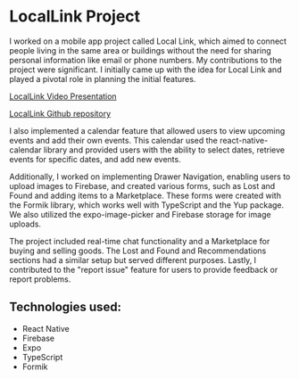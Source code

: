 # LocalLink Project

I worked on a mobile app project called Local Link, which aimed to connect people living in the same area or buildings without the need for sharing personal information like email or phone numbers. My contributions to the project were significant. I initially came up with the idea for Local Link and played a pivotal role in planning the initial features.

[LocalLink Video Presentation](https://www.youtube.com/watch?v=ECW27mT6408)

[LocalLink Github repository](https://github.com/AlinaKhvishchuk/Local-Link)

I also implemented a calendar feature that allowed users to view upcoming events and add their own events. This calendar used the react-native-calendar library and provided users with the ability to select dates, retrieve events for specific dates, and add new events.

Additionally, I worked on implementing Drawer Navigation, enabling users to upload images to Firebase, and created various forms, such as Lost and Found and adding items to a Marketplace. These forms were created with the Formik library, which works well with TypeScript and the Yup package. We also utilized the expo-image-picker and Firebase storage for image uploads.

The project included real-time chat functionality and a Marketplace for buying and selling goods. The Lost and Found and Recommendations sections had a similar setup but served different purposes. Lastly, I contributed to the "report issue" feature for users to provide feedback or report problems.

## Technologies used:

- React Native
- Firebase
- Expo
- TypeScript
- Formik

